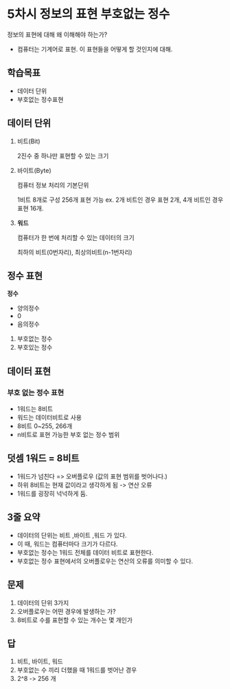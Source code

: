 # 5차시 정보의 표현 부호없는 정수

정보의 표현에 대해 왜 이해해야 하는가?
- 컴퓨터는 기계어로 표현. 이 표현들을 어떻게 할 것인지에 대해. 

## 학습목표
- 데이터 단위
- 부호없는 정수표현

## 데이터 단위

1. 비트(Bit)

   2진수 중 하나만 표현할 수 있는 크기

2. 바이트(Byte)

   컴퓨터 정보 처리의 기본단위

   1비트 8개로 구성
   256개 표현 가능
   ex. 2개 비트인 경우 표현 2개, 4개 비트인 경우 표현 16개.

3. **워드**
   
   컴퓨터가 한 번에 처리할 수 있는 데이터의 크기

   
   최하의 비트(0번자리), 최상의비트(n-1번자리)
   
## 정수 표현
**정수**
- 양의정수
- 0
- 음의정수

1) 부호없는 정수
2) 부호있는 정수



## 데이터 표현

### 부호 없는 정수 표현
- 1워드는 8비트 
- 워드는 데이터비트로 사용
- 8비트 0~255, 266개
- n비트로 표현 가능한 부호 없는 정수 범위

## 덧셈 1워드 = 8비트
- 1워드가 넘친다 => 오버플로우 (값의 표현 범위를 벗어나다.)
- 하위 8비트는 현재 값이라고 생각하게 됨
-> 연산 오류
- 1워드를 굉장히 넉넉하게 둠.
  
## 3줄 요약
- 데이터의 단위는 비트 ,바이트 ,워드 가 있다. 
- 이 때, 워드는 컴퓨터마다 크기가 다르다. 
- 부호없는 정수는 1워드 전체를 데이터 비트로 표현한다.
- 부호없는 정수 표현에서의 오버플로우는 연산의 오류를 의미할 수 있다.
  
## 문제

1. 데이터의 단위 3가지
2. 오버플로우는 어떤 경우에 발생하는 가?
3. 8비트로 수를 표현할 수 있는 개수는 몇 개인가

## 답
1. 비트, 바이트, 워드
2. 부호없는 수 끼리 더했을 때 1워드를 벗어난 경우
3. 2^8 -> 256 개